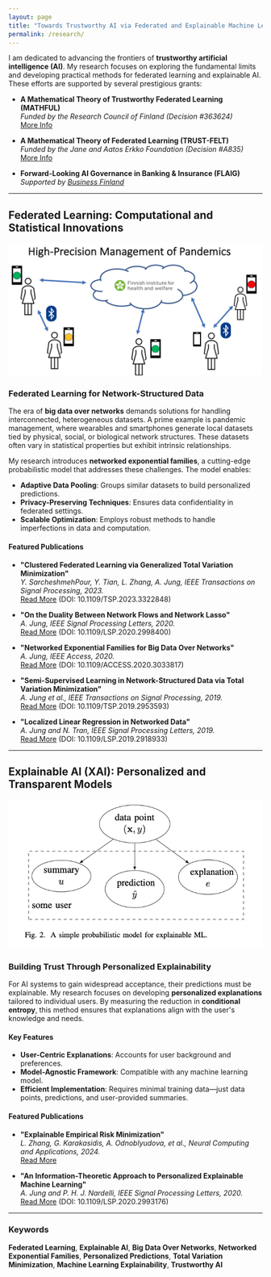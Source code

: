 ```yaml
---
layout: page
title: "Towards Trustworthy AI via Federated and Explainable Machine Learning"
permalink: /research/
---
```


I am dedicated to advancing the frontiers of **trustworthy artificial intelligence (AI)**. My research 
focuses on exploring the fundamental limits and developing practical methods for federated learning 
and explainable AI. These efforts are supported by several prestigious grants:

- **A Mathematical Theory of Trustworthy Federated Learning (MATHFUL)**  
  *Funded by the Research Council of Finland (Decision #363624)*  
  [More Info](https://research.fi/en/results/funding/81387)

- **A Mathematical Theory of Federated Learning (TRUST-FELT)**  
  *Funded by the Jane and Aatos Erkko Foundation (Decision #A835)*  
  [More Info](https://research.fi/en/results/funding/81021)

- **Forward-Looking AI Governance in Banking & Insurance (FLAIG)**  
  *Supported by [Business Finland](https://www.businessfinland.com/)*

---

## Federated Learning: Computational and Statistical Innovations

![Federated Learning in Pandemic Management](images/Pandemics.jpg)

### Federated Learning for Network-Structured Data

The era of **big data over networks** demands solutions for handling interconnected, heterogeneous datasets. 
A prime example is pandemic management, where wearables and smartphones generate local datasets tied by 
physical, social, or biological network structures. These datasets often vary in statistical properties but exhibit 
intrinsic relationships.

My research introduces **networked exponential families**, a cutting-edge probabilistic model that addresses these challenges. The model enables:

- **Adaptive Data Pooling**: Groups similar datasets to build personalized predictions.
- **Privacy-Preserving Techniques**: Ensures data confidentiality in federated settings.
- **Scalable Optimization**: Employs robust methods to handle imperfections in data and computation.

#### Featured Publications

- **"Clustered Federated Learning via Generalized Total Variation Minimization"**  
  *Y. SarcheshmehPour, Y. Tian, L. Zhang, A. Jung, IEEE Transactions on Signal Processing, 2023.*  
  [Read More](https://ieeexplore.ieee.org/document/10292435) (DOI: 10.1109/TSP.2023.3322848)

- **"On the Duality Between Network Flows and Network Lasso"**  
  *A. Jung, IEEE Signal Processing Letters, 2020.*  
  [Read More](https://ieeexplore.ieee.org/document/9103236) (DOI: 10.1109/LSP.2020.2998400)

- **"Networked Exponential Families for Big Data Over Networks"**  
  *A. Jung, IEEE Access, 2020.*  
  [Read More](https://ieeexplore.ieee.org/document/9239959) (DOI: 10.1109/ACCESS.2020.3033817)

- **"Semi-Supervised Learning in Network-Structured Data via Total Variation Minimization"**  
  *A. Jung et al., IEEE Transactions on Signal Processing, 2019.*  
  [Read More](https://ieeexplore.ieee.org/document/8902040) (DOI: 10.1109/TSP.2019.2953593)

- **"Localized Linear Regression in Networked Data"**  
  *A. Jung and N. Tran, IEEE Signal Processing Letters, 2019.*  
  [Read More](https://ieeexplore.ieee.org/document/8721536) (DOI: 10.1109/LSP.2019.2918933)

---

## Explainable AI (XAI): Personalized and Transparent Models

![Explainable Machine Learning](images/ProbModelXML.png "Explainable Machine Learning")

### Building Trust Through Personalized Explainability

For AI systems to gain widespread acceptance, their predictions must be explainable. My research 
focuses on developing **personalized explanations** tailored to individual users. By measuring the 
reduction in **conditional entropy**, this method ensures that explanations align with the user's knowledge and needs.

#### Key Features

- **User-Centric Explanations**: Accounts for user background and preferences.
- **Model-Agnostic Framework**: Compatible with any machine learning model.
- **Efficient Implementation**: Requires minimal training data—just data points, predictions, and user-provided summaries.

#### Featured Publications

- **"Explainable Empirical Risk Minimization"**  
  *L. Zhang, G. Karakasidis, A. Odnoblyudova, et al., Neural Computing and Applications, 2024.*  
  [Read More](https://doi.org/10.1007/s00521-023-09269-3)

- **"An Information-Theoretic Approach to Personalized Explainable Machine Learning"**  
  *A. Jung and P. H. J. Nardelli, IEEE Signal Processing Letters, 2020.*  
  [Read More](https://ieeexplore.ieee.org/document/9089200) (DOI: 10.1109/LSP.2020.2993176)

---

### Keywords

**Federated Learning**, **Explainable AI**, **Big Data Over Networks**, **Networked Exponential Families**, **Personalized Predictions**, **Total Variation Minimization**, **Machine Learning Explainability**, **Trustworthy AI**
